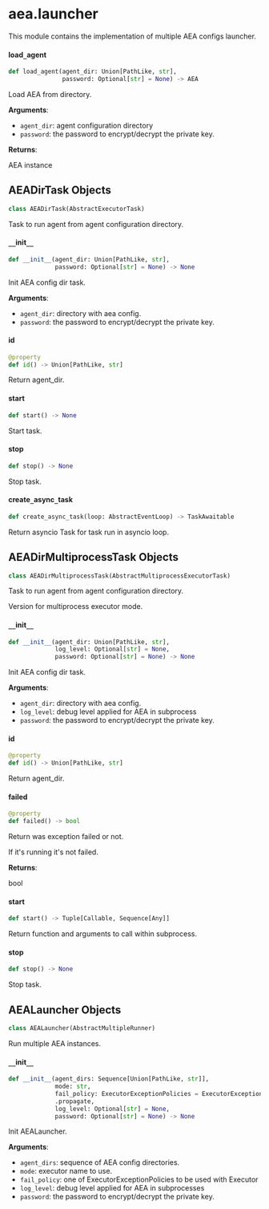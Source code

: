 <a id="aea.launcher"></a>

# aea.launcher

This module contains the implementation of multiple AEA configs launcher.

<a id="aea.launcher.load_agent"></a>

#### load`_`agent

```python
def load_agent(agent_dir: Union[PathLike, str],
               password: Optional[str] = None) -> AEA
```

Load AEA from directory.

**Arguments**:

- `agent_dir`: agent configuration directory
- `password`: the password to encrypt/decrypt the private key.

**Returns**:

AEA instance

<a id="aea.launcher.AEADirTask"></a>

## AEADirTask Objects

```python
class AEADirTask(AbstractExecutorTask)
```

Task to run agent from agent configuration directory.

<a id="aea.launcher.AEADirTask.__init__"></a>

#### `__`init`__`

```python
def __init__(agent_dir: Union[PathLike, str],
             password: Optional[str] = None) -> None
```

Init AEA config dir task.

**Arguments**:

- `agent_dir`: directory with aea config.
- `password`: the password to encrypt/decrypt the private key.

<a id="aea.launcher.AEADirTask.id"></a>

#### id

```python
@property
def id() -> Union[PathLike, str]
```

Return agent_dir.

<a id="aea.launcher.AEADirTask.start"></a>

#### start

```python
def start() -> None
```

Start task.

<a id="aea.launcher.AEADirTask.stop"></a>

#### stop

```python
def stop() -> None
```

Stop task.

<a id="aea.launcher.AEADirTask.create_async_task"></a>

#### create`_`async`_`task

```python
def create_async_task(loop: AbstractEventLoop) -> TaskAwaitable
```

Return asyncio Task for task run in asyncio loop.

<a id="aea.launcher.AEADirMultiprocessTask"></a>

## AEADirMultiprocessTask Objects

```python
class AEADirMultiprocessTask(AbstractMultiprocessExecutorTask)
```

Task to run agent from agent configuration directory.

Version for multiprocess executor mode.

<a id="aea.launcher.AEADirMultiprocessTask.__init__"></a>

#### `__`init`__`

```python
def __init__(agent_dir: Union[PathLike, str],
             log_level: Optional[str] = None,
             password: Optional[str] = None) -> None
```

Init AEA config dir task.

**Arguments**:

- `agent_dir`: directory with aea config.
- `log_level`: debug level applied for AEA in subprocess
- `password`: the password to encrypt/decrypt the private key.

<a id="aea.launcher.AEADirMultiprocessTask.id"></a>

#### id

```python
@property
def id() -> Union[PathLike, str]
```

Return agent_dir.

<a id="aea.launcher.AEADirMultiprocessTask.failed"></a>

#### failed

```python
@property
def failed() -> bool
```

Return was exception failed or not.

If it's running it's not failed.

**Returns**:

bool

<a id="aea.launcher.AEADirMultiprocessTask.start"></a>

#### start

```python
def start() -> Tuple[Callable, Sequence[Any]]
```

Return function and arguments to call within subprocess.

<a id="aea.launcher.AEADirMultiprocessTask.stop"></a>

#### stop

```python
def stop() -> None
```

Stop task.

<a id="aea.launcher.AEALauncher"></a>

## AEALauncher Objects

```python
class AEALauncher(AbstractMultipleRunner)
```

Run multiple AEA instances.

<a id="aea.launcher.AEALauncher.__init__"></a>

#### `__`init`__`

```python
def __init__(agent_dirs: Sequence[Union[PathLike, str]],
             mode: str,
             fail_policy: ExecutorExceptionPolicies = ExecutorExceptionPolicies
             .propagate,
             log_level: Optional[str] = None,
             password: Optional[str] = None) -> None
```

Init AEALauncher.

**Arguments**:

- `agent_dirs`: sequence of AEA config directories.
- `mode`: executor name to use.
- `fail_policy`: one of ExecutorExceptionPolicies to be used with Executor
- `log_level`: debug level applied for AEA in subprocesses
- `password`: the password to encrypt/decrypt the private key.


